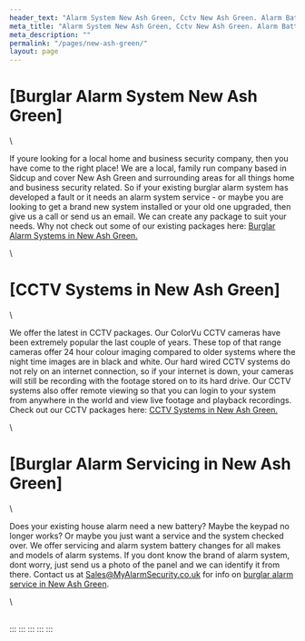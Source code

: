 ```yaml
---
header_text: "Alarm System New Ash Green, Cctv New Ash Green. Alarm Battery"
meta_title: "Alarm System New Ash Green, Cctv New Ash Green. Alarm Battery"
meta_description: ""
permalink: "/pages/new-ash-green/"
layout: page
---
```


# [Burglar Alarm System New Ash Green] 

\

If youre looking for a local home and business security company, then you have come to the right place! We are a local, family run company based in Sidcup and cover New Ash Green and surrounding areas for all things home and business security related. So if your existing burglar alarm system has developed a fault or it needs an alarm system service - or maybe you are looking to get a brand new system installed or your old one upgraded, then give us a call or send us an email. We can create any package to suit your needs. Why not check out some of our existing packages here: [Burglar Alarm Systems in New Ash Green.](../categories/burglar-alarms.php.html)

\

# [CCTV Systems in New Ash Green] 

\

We offer the latest in CCTV packages. Our ColorVu CCTV cameras have been extremely popular the last couple of years. These top of that range cameras offer 24 hour colour imaging compared to older systems where the night time images are in black and white. Our hard wired CCTV systems do not rely on an internet connection, so if your internet is down, your cameras will still be recording with the footage stored on to its hard drive. Our CCTV systems also offer remote viewing so that you can login to your system from anywhere in the world and view live footage and playback recordings. Check out our CCTV packages here: [CCTV Systems in New Ash Green.](../categories/cctv.php.html)

\

# [Burglar Alarm Servicing in New Ash Green] 

\

Does your existing house alarm need a new battery? Maybe the keypad no longer works? Or maybe you just want a service and the system checked over. We offer servicing and alarm system battery changes for all makes and models of alarm systems. If you dont know the brand of alarm system, dont worry, just send us a photo of the panel and we can identify it from there. Contact us at <Sales@MyAlarmSecurity.co.uk> for info on [burglar alarm service in New Ash Green](../categories/servicing-and-repairs.php.html).

\

\
:::
:::
:::
:::
:::